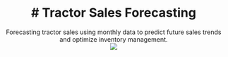 <div align="center">
  <h1># Tractor Sales Forecasting</h1>
</div>


<div align="center">
Forecasting tractor sales using monthly data to predict future sales trends and optimize inventory management.
</div>



<div align="center">
  <img src="https://github.com/Ras-codes/Tractor-Sales-Forecasting/assets/164164852/8b60ec1a-23e4-4de3-bc9d-cd5c53210ca8">
</div>

